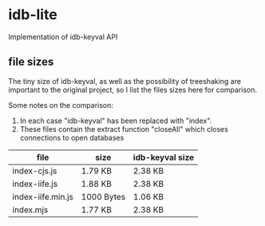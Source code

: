 # idb-lite

Implementation of idb-keyval API

## file sizes

The tiny size of idb-keyval, as well as the possibility of treeshaking are important to the original project, so I list the files sizes here for comparison.

Some notes on the comparison:

1. In each case "idb-keyval" has been replaced with "index".
2. These files contain the extract function "closeAll" which closes connections to open databases

| file              | size       | idb-keyval size |
| ----------------- | ---------- | --------------- |
| index-cjs.js      | 1.79 KB    | 2.38 KB         |
| index-iife.js     | 1.88 KB    | 2.38 KB         |
| index-iife.min.js | 1000 Bytes | 1.06 KB         |
| index.mjs         | 1.77 KB    | 2.38 KB         |
